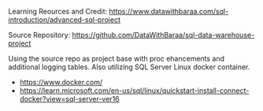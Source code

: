 Learning Reources and Credit: https://www.datawithbaraa.com/sql-introduction/advanced-sql-project

Source Repository: https://github.com/DataWithBaraa/sql-data-warehouse-project

Using the source repo as project base with proc ehancements and additional logging tables. Also utilizing SQL Server Linux docker container.
 - https://www.docker.com/ 
 - https://learn.microsoft.com/en-us/sql/linux/quickstart-install-connect-docker?view=sql-server-ver16
